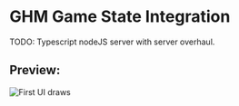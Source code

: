 # GHM Game State Integration

TODO: Typescript nodeJS server with server overhaul.

## Preview:

![First UI draws](https://i.imgur.com/1WjMKt0.jpg)
